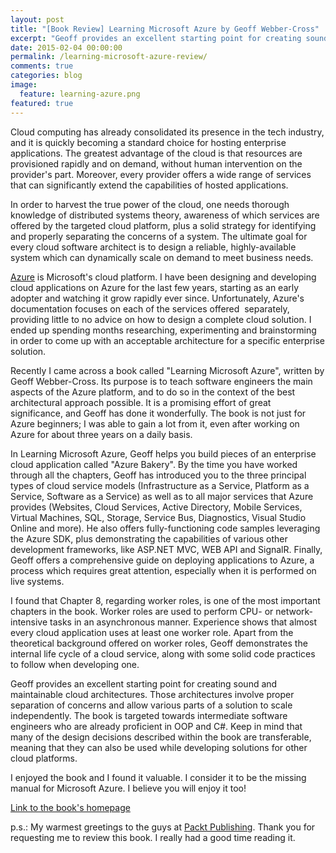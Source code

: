 ```yaml
---
layout: post
title: "[Book Review] Learning Microsoft Azure by Geoff Webber-Cross"
excerpt: "Geoff provides an excellent starting point for creating sound and maintainable cloud architectures."
date: 2015-02-04 00:00:00
permalink: /learning-microsoft-azure-review/
comments: true
categories: blog
image:
  feature: learning-azure.png
featured: true
---
```


Cloud computing has already consolidated its presence in the tech industry, and it is quickly becoming a standard choice for hosting enterprise applications. The greatest advantage of the cloud is that resources are provisioned rapidly and on demand, without human intervention on the provider's part. Moreover, every provider offers a wide range of services that can significantly extend the capabilities of hosted applications.

In order to harvest the true power of the cloud, one needs thorough knowledge of distributed systems theory, awareness of which services are offered by the targeted cloud platform, plus a solid strategy for identifying and properly separating the concerns of a system. The ultimate goal for every cloud software architect is to design a reliable, highly-available system which can dynamically scale on demand to meet business needs.

<a href="http://azure.microsoft.com/" target="_blank">Azure</a> is Microsoft's cloud platform. I have been designing and developing cloud applications on Azure for the last few years, starting as an early adopter and watching it grow rapidly ever since. Unfortunately, Azure's documentation focuses on each of the services offered  separately, providing little to no advice on how to design a complete cloud solution. I ended up spending months researching, experimenting and brainstorming in order to come up with an acceptable architecture for a specific enterprise solution.

Recently I came across a book called "Learning Microsoft Azure", written by Geoff Webber-Cross. Its purpose is to teach software engineers the main aspects of the Azure platform, and to do so in the context of the best architectural approach possible. It is a promising effort of great significance, and Geoff has done it wonderfully. The book is not just for Azure beginners; I was able to gain a lot from it, even after working on Azure for about three years on a daily basis.

In Learning Microsoft Azure, Geoff helps you build pieces of an enterprise cloud application called "Azure Bakery". By the time you have worked through all the chapters, Geoff has introduced you to the three principal types of cloud service models (Infrastructure as a Service, Platform as a Service, Software as a Service) as well as to all major services that Azure provides (Websites, Cloud Services, Active Directory, Mobile Services, Virtual Machines, SQL, Storage, Service Bus, Diagnostics, Visual Studio Online and more). He also offers fully-functioning code samples leveraging the Azure SDK, plus demonstrating the capabilities of various other development frameworks, like ASP.NET MVC, WEB API and SignalR. Finally, Geoff offers a comprehensive guide on deploying applications to Azure, a process which requires great attention, especially when it is performed on live systems.

I found that Chapter 8, regarding worker roles, is one of the most important chapters in the book. Worker roles are used to perform CPU- or network-intensive tasks in an asynchronous manner. Experience shows that almost every cloud application uses at least one worker role. Apart from the theoretical background offered on worker roles, Geoff demonstrates the internal life cycle of a cloud service, along with some solid code practices to follow when developing one.

Geoff provides an excellent starting point for creating sound and maintainable cloud architectures. Those architectures involve proper separation of concerns and allow various parts of a solution to scale independently. The book is targeted towards intermediate software engineers who are already proficient in OOP and C#. Keep in mind that many of the design decisions described within the book are transferable, meaning that they can also be used while developing solutions for other cloud platforms.

I enjoyed the book and I found it valuable. I consider it to be the missing manual for Microsoft Azure. I believe you will enjoy it too!

<a title="Learning Microsoft Azure homepage" href="https://www.packtpub.com/networking-and-servers/learning-microsoft-azure" target="_blank">Link to the book's homepage</a>

p.s.: My warmest greetings to the guys at <a href="http://packtpub.com/" target="_blank">Packt Publishing</a>. Thank you for requesting me to review this book. I really had a good time reading it.